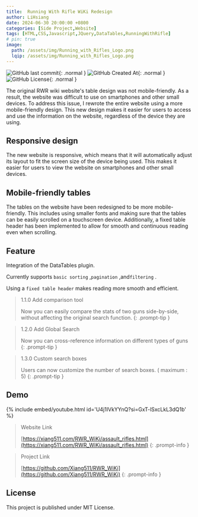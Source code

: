 ```yaml
---
title:  Running With Rifle WiKi Redesign
author: LiHsiang
date: 2024-06-30 20:00:00 +0800
categories: [Side Project,Website]
tags: [HTML,CSS,Javascript,JQuery,DataTables,RunningWithRifle]
# pin: true
image:
  path: /assets/img/Running_with_Rifles_Logo.png
  lqip: /assets/img/Running_with_Rifles_Logo.png
---
```


![GitHub last commit](https://img.shields.io/github/last-commit/Xiang511/RWR_WiKi?display_timestamp=committer&style=for-the-badge){: .normal } ![GitHub Created At](https://img.shields.io/github/created-at/Xiang511/RWR_WiKi?style=for-the-badge){: .normal } ![GitHub License](https://img.shields.io/github/license/Xiang511/RWR_WiKi?style=for-the-badge){: .normal }



The original RWR wiki website's table design was not mobile-friendly. As a result, the website was difficult to use on smartphones and other small devices. To address this issue, I rewrote the entire website using a more mobile-friendly design. This new design makes it easier for users to access and use the information on the website, regardless of the device they are using.

## Responsive design

The new website is responsive, which means that it will automatically adjust its layout to fit the screen size of the device being used. This makes it easier for users to view the website on smartphones and other small devices.

## Mobile-friendly tables

The tables on the website have been redesigned to be more mobile-friendly. This includes using smaller fonts and making sure that the tables can be easily scrolled on a touchscreen device. Additionally, a fixed table header has been implemented to allow for smooth and continuous reading even when scrolling.

## Feature

Integration of the DataTables plugin. 

Currently supports ```basic sorting``` ,```pagination``` ,and```filtering``` .

Using a ``` fixed table header ``` makes reading more smooth and efficient.


> 1.1.0 Add comparison tool 
>
> Now you can easily compare the stats of two guns side-by-side, without affecting the original search function.
{: .prompt-tip }

> 1.2.0 Add Global Search
>
> Now you can cross-reference information on different types of guns
{: .prompt-tip }

> 1.3.0 Custom search boxes
>
> Users can now customize the number of search boxes. ( maximum : 5)
{: .prompt-tip }


## Demo

{% include embed/youtube.html id='U4j1IVkYYnQ?si=GxT-lSxcLkL3dQ1b' %}

> Website Link
>
> [https://xiang511.com/RWR_WiKi/assault_rifles.html](https://xiang511.com/RWR_WiKi/assault_rifles.html)
{: .prompt-info }

> Project Link
>
> [https://github.com/Xiang511/RWR_WiKi](https://github.com/Xiang511/RWR_WiKi)
{: .prompt-info }


## License
This project is published under MIT License.